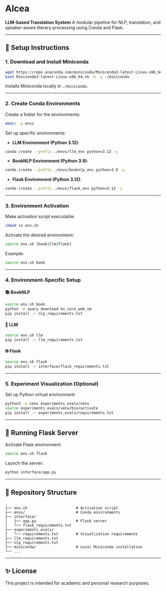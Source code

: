# Alcea

**LLM-based Translation System**
A modular pipeline for NLP, translation, and speaker-aware literary processing using Conda and Flask.

---

## 🔧 Setup Instructions

### 1. Download and Install Miniconda

```bash
wget https://repo.anaconda.com/miniconda/Miniconda3-latest-Linux-x86_64.sh
bash Miniconda3-latest-Linux-x86_64.sh -b -p ./miniconda
```

Installs Miniconda locally in `./miniconda`.

---

### 2. Create Conda Environments

Create a folder for the environments:

```bash
mkdir -p envs
```

Set up specific environments:

* **LLM Environment (Python 3.12)**:

```bash
conda create --prefix ./envs/llm_env python=3.12 -y
```

* **BookNLP Environment (Python 3.9)**:

```bash
conda create --prefix ./envs/booknlp_env python=3.9 -y
```

* **Flask Environment (Python 3.12)**:

```bash
conda create --prefix ./envs/flask_env python=3.12 -y
```

---

### 3. Environment Activation

Make activation script executable:

```bash
chmod +x env.sh
```

Activate the desired environment:

```bash
source env.sh [book|llm|flask]
```

Example:

```bash
source env.sh book
```

---

### 4. Environment-Specific Setup

#### 📚 BookNLP

```bash
source env.sh book
python -m spacy download en_core_web_sm
pip install -r nlp_requirements.txt
```

#### 🤖 LLM

```bash
source env.sh llm
pip install -r llm_requirements.txt
```

#### 🌐 Flask

```bash
source env.sh flask
pip install -r interface/flask_requirements.txt
```

---

### 5. Experiment Visualization (Optional)

Set up Python virtual environment:

```bash
python3 -m venv experiments_evals/venv
source experiments_evals/venv/bin/activate
pip install -r experiments_evals/requirements.txt
```

---

## 🚀 Running Flask Server

Activate Flask environment:

```bash
source env.sh flask
```

Launch the server:

```bash
python interface/app.py
```

---

## 📁 Repository Structure

```
.
├── env.sh                      # Activation script
├── envs/                       # Conda environments
├── interface/
│   ├── app.py                  # Flask server
│   └── flask_requirements.txt
├── experiments_evals/
│   └── requirements.txt        # Visualization requirements
├── llm_requirements.txt
├── nlp_requirements.txt
├── miniconda/                  # Local Miniconda installation
└── ...
```

---

## ✨ License

This project is intended for academic and personal research purposes.
